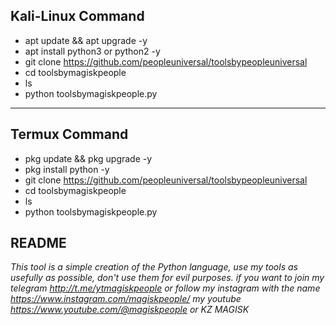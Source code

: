 Kali-Linux Command
- 
- apt update && apt upgrade -y
- apt install python3 or python2 -y
- git clone https://github.com/peopleuniversal/toolsbypeopleuniversal
- cd toolsbymagiskpeople
- ls
- python toolsbymagiskpeople.py

_______________________________________________________________

Termux Command
- 
- pkg update && pkg upgrade -y
- pkg install python -y
- git clone https://github.com/peopleuniversal/toolsbypeopleuniversal
- cd toolsbymagiskpeople
- ls
- python toolsbymagiskpeople.py

README
-
_This tool is a simple creation of the Python language,
use my tools as usefully as possible, don't use them for evil purposes.
if you want to join my telegram http://t.me/ytmagiskpeople or follow my
instagram with the name https://www.instagram.com/magiskpeople/ my youtube https://www.youtube.com/@magiskpeople or KZ MAGISK_
